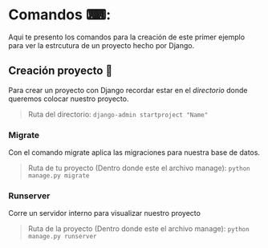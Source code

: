 # Comandos ⌨:
Aqui te presento los comandos para la creación de este primer ejemplo para ver la estrcutura de un proyecto hecho por Django.

## Creación proyecto 🐍
Para crear un proyecto con Django recordar estar en el _directorio_ donde queremos colocar nuestro proyecto.
> Ruta del directorio: `django-admin startproject "Name"`

### Migrate
Con el comando migrate aplica las migraciones para nuestra base de datos.
> Ruta de tu proyecto (Dentro donde este el archivo manage):
> `python manage.py migrate`

### Runserver
Corre un servidor interno para visualizar nuestro proyecto
> Ruta de la proyecto (Dentro donde este el archivo manage):
`python manage.py runserver`
